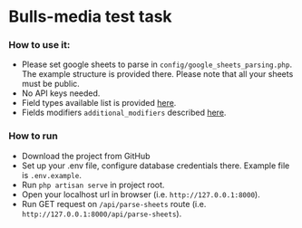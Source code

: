 # Bulls-media test task

### How to use it:
* Please set google sheets to parse in `config/google_sheets_parsing.php`. The example structure is provided there. Please note that all your sheets must be public.
* No API keys needed.
* Field types available list is provided [here](https://laravel.com/docs/9.x/migrations#available-column-types).
* Fields modifiers `additional_modifiers` described [here](https://laravel.com/docs/9.x/migrations#column-modifiers).

### How to run
* Download the project from GitHub
* Set up your .env file, configure database credentials there. Example file is `.env.example`.
* Run `php artisan serve` in project root.
* Open your localhost url in browser (i.e. `http://127.0.0.1:8000`).
* Run GET request on `/api/parse-sheets` route (i.e. `http://127.0.0.1:8000/api/parse-sheets`).
